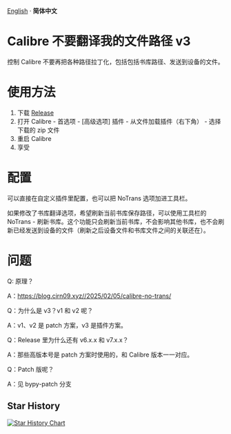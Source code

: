 [English](readme.md) · __简体中文__

# Calibre 不要翻译我的文件路径 v3

控制 Calibre 不要再把各种路径拉丁化，包括包括书库路径、发送到设备的文件。

# 使用方法

1. 下载 [Release](https://github.com/Cirn09/calibre-do-not-translate-my-path/releases/latest)
2. 打开 Calibre - 首选项 - [高级选项] 插件 - 从文件加载插件（右下角） - 选择下载的 zip 文件
3. 重启 Calibre
4. 享受

# 配置

可以直接在自定义插件里配置，也可以把 NoTrans 选项加进工具栏。

如果修改了书库翻译选项，希望刷新当前书库保存路径，可以使用工具栏的 NoTrans - 刷新书库。这个功能只会刷新当前书库，不会影响其他书库，也不会刷新已经发送到设备的文件（刷新之后设备文件和书库文件之间的关联还在）。

# 问题

Q: 原理？

A：https://blog.cirn09.xyz//2025/02/05/calibre-no-trans/

Q：为什么是 v3？v1 和 v2 呢？

A：v1、v2 是 patch 方案，v3 是插件方案。


Q：Release 里为什么还有 v6.x.x 和 v7.x.x？

A：那些高版本号是 patch 方案时使用的，和 Calibre 版本一一对应。


Q：Patch 版呢？

A：见 bypy-patch 分支

## Star History

[![Star History Chart](https://api.star-history.com/svg?repos=Cirn09/calibre-do-not-translate-my-path&type=Date)](https://star-history.com/#Cirn09/calibre-do-not-translate-my-path&Date)
